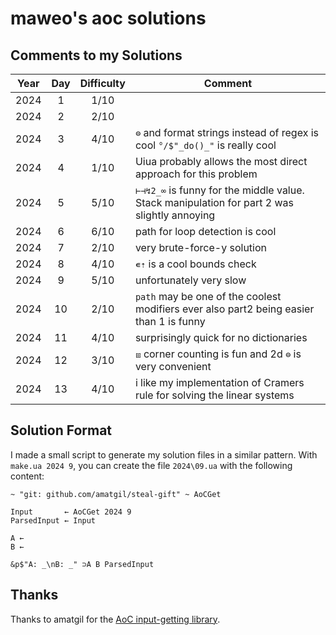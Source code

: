 # maweo's aoc solutions

## Comments to my Solutions

| Year | Day | Difficulty | Comment                                                                                     |
| :--: | :-: | :--------: | ------------------------------------------------------------------------------------------- |
| 2024 |  1  |    1/10    |                                                                                             |
| 2024 |  2  |    2/10    |                                                                                             |
| 2024 |  3  |    4/10    | `⊜` and format strings instead of regex is cool `°/$"_do()_"` is really cool                |
| 2024 |  4  |    1/10    | Uiua probably allows the most direct approach for this problem                              |
| 2024 |  5  |    5/10    | `⊢⊣↯2_∞` is funny for the middle value. Stack manipulation for part 2 was slightly annoying |
| 2024 |  6  |    6/10    | path for loop detection is cool                                                             |
| 2024 |  7  |    2/10    | very brute-force-y solution                                                                 |
| 2024 |  8  |    4/10    | `∊⇡` is a cool bounds check                                                                 |
| 2024 |  9  |    5/10    | unfortunately very slow                                                                     |
| 2024 | 10  |    2/10    | `path` may be one of the coolest modifiers ever also part2 being easier than 1 is funny     |
| 2024 | 11  |    4/10    | surprisingly quick for no dictionaries                                                      |
| 2024 | 12  |    3/10    | `⧈` corner counting is fun and 2d `⊜` is very convenient                                    |
| 2024 | 13  |    4/10    | i like my implementation of Cramers rule for solving the linear systems                     |

## Solution Format

I made a small script to generate my solution files in a similar pattern. With `make.ua 2024 9`, you can create the file `2024\09.ua` with the following content:

```uiua
~ "git: github.com/amatgil/steal-gift" ~ AoCGet

Input       ← AoCGet 2024 9
ParsedInput ← Input

A ←
B ←

&p$"A: _\nB: _" ⊃A B ParsedInput
```

## Thanks

Thanks to amatgil for the [AoC input-getting library](https://github.com/amatgil/steal-gift).
